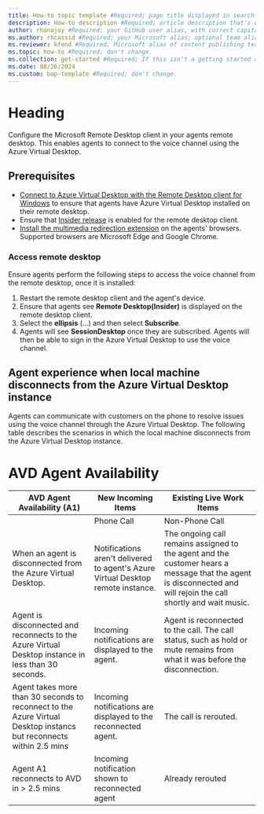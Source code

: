 ```yaml
---
title: How-to topic template #Required; page title displayed in search results. Don't enclose in quotation marks.
description: How-to description #Required; article description that's displayed in search results. Don't enclose in quotation marks. Do end with a period.
author: rhanajoy #Required; your GitHub user alias, with correct capitalization.
ms.author: rhcassid #Required; your Microsoft alias; optional team alias.
ms.reviewer: kfend #Required; Microsoft alias of content publishing team member.
ms.topic: how-to #Required; don't change.
ms.collection: get-started #Required; If this isn't a getting started article, don't remove the attribute, but leave the value blank. The values for this attribute will be updated over time.
ms.date: 08/26/2024
ms.custom: bap-template #Required; don't change.
---
```


<!--Remove all the comments in this template before you sign-off or merge to the main branch.-->

<!--This template provides the basic structure of a how-to article. See [Write a how-to topic](write-a how-to.md) in the contributor guide. To provide feedback on this template contact [bace feedback](mailto:templateswg@microsoft.com).-->

<!--H1. Required. Pick an H1 that clearly conveys the task the user will complete.-->
# Heading

Configure the Microsoft Remote Desktop client in your agents remote desktop. This enables agents to connect to the voice channel using the Azure Virtual Desktop. 

## Prerequisites

- [Connect to Azure Virtual Desktop with the Remote Desktop client for Windows](/azure/virtual-desktop/users/connect-windows?pivots=remote-desktop-msi#download-and-install-the-remote-desktop-client-msi) to ensure that agents have Azure Virtual Desktop installed on their remote desktop.
- Ensure that [Insider release](/azure/virtual-desktop/users/client-features-windows?pivots=remote-desktop-msi#enable-insider-releases) is enabled for the remote desktop client.
- [Install the multimedia redirection extension](/azure/virtual-desktop/multimedia-redirection) on the agents' browsers. Supported browsers are Microsoft Edge and Google Chrome.

### Access remote desktop

Ensure agents perform the following steps to access the voice channel from the remote desktop, once it is installed:

1. Restart the remote desktop client and the agent's device.
1. Ensure that agents see **Remote Desktop(Insider)** is displayed on the remote desktop client.
1. Select the **ellipsis** (…) and then select **Subscribe**. 
1. Agents will see **SessionDesktop** once they are subscribed. Agents will then be able to sign in the Azure Virtual Desktop to use the voice channel.

## Agent experience when local machine disconnects from the Azure Virtual Desktop instance

Agents can communicate with customers on the phone to resolve issues using the voice channel through the Azure Virtual Desktop. The following table describes the scenarios in which the local machine disconnects from the Azure Virtual Desktop instance.

# AVD Agent Availability

| AVD Agent Availability (A1)                | New Incoming Items                                 | Existing Live Work Items                                                                                       |
|--------------------------------------------|---------------------------------------------------|---------------------------------------------------------------------------------------------------------------|
|                                            | Phone Call                                        | Non-Phone Call                                                                                                 | Active Consult (Primary - A1)                                                                                  | Active Consult (Consulting Agent – A2)                                                                          | Transfer in Flight                                                                                               |
| When an agent is disconnected from the Azure Virtual Desktop.    | Notifications aren't delivered to agent's Azure Virtual Desktop remote instance. | The ongoing call remains assigned to the agent and the customer hears a message that the agent is disconnected and will rejoin the call shortly and wait music. | Non-voice conversations remain assigned to agent. If the agent is in a chat conversation that is converted to a voice or video, then the voice or video call ends. | The secondary agent hears a message that the primary agent is disonnected.                                                   | The call ends for the secondary agent.         |                                                              |
| Agent is disconnected and reconnects to the Azure Virtual Desktop instance in less than 30 seconds. | Incoming notifications are displayed to the agent.  | Agent is reconnected to the call. The call status, such as hold or mute remains from what it was before the disconnection.                   | The primary agent is reconnected to the conversation.                                                              | Primary agent rejoins the call. The call status remains the same from what it was before the disconnection.             | The call ends for the secondary agent.                  | Call is transferred. The agent is reconnected to the call if the transfer fails.                                                                      |
| Agent takes more than 30 seconds to reconnect to the Azure Virtual Desktop instancs but reconnects within 2.5 mins | Incoming notifications are displayed to the reconnected agent. | The call is rerouted.                                             | Rejoin                                                                                                         | Call gets rerouted to a different agent, consult ends, C2 continues to remain on hold                           | Consulting session for the disconnected agent already ended                                                     | Call rerouted if transfer fails                                                                                 |
| Agent A1 reconnects to AVD in > 2.5 mins   | Incoming notification shown to reconnected agent  | Already rerouted                                                                                               | Already rerouted                                                                                               | N/A                                                                                                             | Consulting session for the disconnected agent already ended                                                     | Already rerouted                                                                                                |